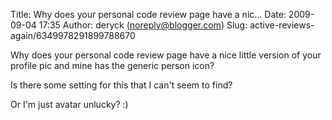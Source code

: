 Title: Why does your personal code review page have a nic...
Date: 2009-09-04 17:35
Author: deryck (noreply@blogger.com)
Slug: active-reviews-again/6349978291899788670

Why does your personal code review page have a nice little version of
your profile pic and mine has the generic person icon?  
  
Is there some setting for this that I can't seem to find?  
  
Or I'm just avatar unlucky? :)

